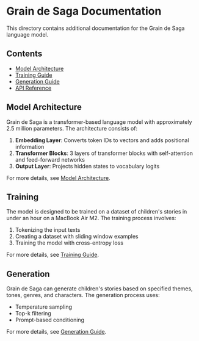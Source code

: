 # Grain de Saga Documentation

This directory contains additional documentation for the Grain de Saga language model.

## Contents

- [Model Architecture](model_architecture.md)
- [Training Guide](training_guide.md)
- [Generation Guide](generation_guide.md)
- [API Reference](api_reference.md)

## Model Architecture

Grain de Saga is a transformer-based language model with approximately 2.5 million parameters. The architecture consists of:

1. **Embedding Layer**: Converts token IDs to vectors and adds positional information
2. **Transformer Blocks**: 3 layers of transformer blocks with self-attention and feed-forward networks
3. **Output Layer**: Projects hidden states to vocabulary logits

For more details, see [Model Architecture](model_architecture.md).

## Training

The model is designed to be trained on a dataset of children's stories in under an hour on a MacBook Air M2. The training process involves:

1. Tokenizing the input texts
2. Creating a dataset with sliding window examples
3. Training the model with cross-entropy loss

For more details, see [Training Guide](training_guide.md).

## Generation

Grain de Saga can generate children's stories based on specified themes, tones, genres, and characters. The generation process uses:

- Temperature sampling
- Top-k filtering
- Prompt-based conditioning

For more details, see [Generation Guide](generation_guide.md).
